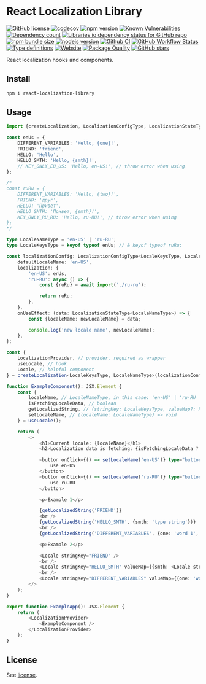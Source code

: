 # React Localization Library

[![GitHub license](https://img.shields.io/npm/l/react-localization-library)](https://github.com/webbestmaster/react-localization-library/blob/master/license)
[![codecov](https://codecov.io/gh/webbestmaster/react-localization-library/branch/master/graph/badge.svg)](https://codecov.io/gh/webbestmaster/react-localization-library)
[![npm version](https://img.shields.io/npm/v/react-localization-library.svg)](https://www.npmjs.com/package/react-localization-library)
[![Known Vulnerabilities](https://snyk.io/test/github/webbestmaster/react-localization-library/badge.svg)](https://snyk.io/test/github/webbestmaster/react-localization-library)
[![Dependency count](https://badgen.net/bundlephobia/dependency-count/react-localization-library)](https://libraries.io/npm/react-localization-library)
[![Libraries.io dependency status for GitHub repo](https://img.shields.io/librariesio/github/webbestmaster/react-localization-library)](https://libraries.io/npm/react-localization-library)
[![npm bundle size](https://img.shields.io/bundlephobia/minzip/react-localization-library)](https://bundlephobia.com/package/react-localization-library)
[![nodejs version](https://img.shields.io/node/v/react-localization-library)](https://nodejs.org/en/docs)
[![Github CI](https://github.com/webbestmaster/react-localization-library/actions/workflows/github-ci.yml/badge.svg)](https://github.com/webbestmaster/react-localization-library/actions/workflows/github-ci.yml)
[![GitHub Workflow Status](https://img.shields.io/github/actions/workflow/status/webbestmaster/react-localization-library/github-ci.yml)](https://github.com/webbestmaster/react-localization-library/actions/workflows/github-ci.yml)
[![Type definitions](https://img.shields.io/npm/types/react-localization-library)](https://www.typescriptlang.org)
[![Website](https://img.shields.io/website?url=https://github.com/webbestmaster/react-localization-library)](https://github.com/webbestmaster/react-localization-library)
[![Package Quality](https://packagequality.com/shield/react-localization-library.svg)](https://packagequality.com/#?package=react-localization-library)
[![GitHub stars](https://img.shields.io/github/stars/webbestmaster/react-localization-library?style=social)](https://github.com/webbestmaster/react-localization-library)


React localization hooks and components.

## Install

```bash
npm i react-localization-library
```

## Usage
```typescript jsx
import {createLocalization, LocalizationConfigType, LocalizationStateType} from 'react-localization-library';

const enUs = {
    DIFFERENT_VARIABLES: 'Hello, {one}!',
    FRIEND: 'friend',
    HELLO: 'Hello',
    HELLO_SMTH: 'Hello, {smth}!',
    // KEY_ONLY_EU_US: 'Hello, en-US!', // throw error when using
};

/*
const ruRu = {
    DIFFERENT_VARIABLES: 'Hello, {two}!',
    FRIEND: 'друг',
    HELLO: 'Привет',
    HELLO_SMTH: 'Привет, {smth}!',
    KEY_ONLY_RU_RU: 'Hello, ru-RU!', // throw error when using
};
*/

type LocaleNameType = 'en-US' | 'ru-RU';
type LocaleKeysType = keyof typeof enUs; // & keyof typeof ruRu;

const localizationConfig: LocalizationConfigType<LocaleKeysType, LocaleNameType> = {
    defaultLocaleName: 'en-US',
    localization: {
        'en-US': enUs,
        'ru-RU': async () => {
            const {ruRu} = await import('./ru-ru');

            return ruRu;
        },
    },
    onUseEffect: (data: LocalizationStateType<LocaleNameType>) => {
        const {localeName: newLocaleName} = data;

        console.log('new locale name', newLocaleName);
    },
};

const {
    LocalizationProvider, // provider, required as wrapper
    useLocale, // hook
    Locale, // helpful component
} = createLocalization<LocaleKeysType, LocaleNameType>(localizationConfig);

function ExampleComponent(): JSX.Element {
    const {
        localeName, // LocaleNameType, in this case: 'en-US' | 'ru-RU'
        isFetchingLocaleData, // boolean
        getLocalizedString, // (stringKey: LocaleKeysType, valueMap?: Record<string, string>) => string;
        setLocaleName, // (localeName: LocaleNameType) => void
    } = useLocale();

    return (
        <>
            <h1>Current locale: {localeName}</h1>
            <h2>Localization data is fetching: {isFetchingLocaleData ? 'Yes' : 'No'}</h2>

            <button onClick={() => setLocaleName('en-US')} type="button">
                use en-US
            </button>
            <button onClick={() => setLocaleName('ru-RU')} type="button">
                use ru-RU
            </button>

            <p>Example 1</p>

            {getLocalizedString('FRIEND')}
            <br />
            {getLocalizedString('HELLO_SMTH', {smth: 'type string'})}
            <br />
            {getLocalizedString('DIFFERENT_VARIABLES', {one: 'word 1', two: 'word 2'})}

            <p>Example 2</p>

            <Locale stringKey="FRIEND" />
            <br />
            <Locale stringKey="HELLO_SMTH" valueMap={{smth: <Locale stringKey="FRIEND" />}} />
            <br />
            <Locale stringKey="DIFFERENT_VARIABLES" valueMap={{one: 'word 1', two: 'word 2'}} />
        </>
    );
}

export function ExampleApp(): JSX.Element {
    return (
        <LocalizationProvider>
            <ExampleComponent />
        </LocalizationProvider>
    );
}
```

## License

See [license](license).
